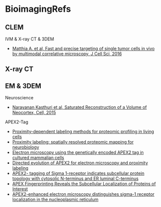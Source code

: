 # BioimagingRefs

## CLEM
IVM & X-ray CT & 3DEM
- [Matthia A. et al, Fast and precise targeting of single tumor cells in vivo by multimodal correlative microscopy, J Cell Sci, 2016](http://jcs.biologists.org/content/129/2/444.long)

## X-ray CT
## EM & 3DEM
Neuroscience
- [Narayanan Kasthuri et al, Saturated Reconstruction of a Volume of Neocortex, Cell, 2015](https://www.cell.com/abstract/S0092-8674(15)00824-7)

APEX2-Tag
- [Proximity-dependent labeling methods for proteomic profiling in
living cells](https://www.ncbi.nlm.nih.gov/pmc/articles/PMC5553119/pdf/nihms892361.pdf)
- [Proximity labeling: spatially resolved proteomic
mapping for neurobiology](https://static1.squarespace.com/static/5617d7d8e4b09f2fdf34baa6/t/5a03848ec830257e2fa5c2c9/1510179983636/Han+Current+Opinion+in+Neurobiology+2018.pdf)
- [Electron microscopy using the genetically encoded APEX2 tag in cultured mammalian cells](https://www.nature.com/articles/nprot.2017.065)
- [Directed evolution of APEX2 for electron microscopy and proximity labeling](https://www.nature.com/articles/nmeth.3179)
- [APEX2- tagging of Sigma 1-receptor indicates
subcellular protein topology with cytosolic
N-terminus and ER luminal C-terminus](https://www.ncbi.nlm.nih.gov/pmc/articles/PMC6053353/pdf/13238_2017_Article_468.pdf)
- [APEX Fingerprinting Reveals the Subcellular
Localization of Proteins of Interest](https://www.sciencedirect.com/science/article/pii/S2211124716305083)
- [APEX2-enhanced electron microscopy distinguishes sigma-1
receptor localization in the nucleoplasmic reticulum ](https://www.ncbi.nlm.nih.gov/pmc/articles/PMC5584251/pdf/oncotarget-08-51317.pdf)




